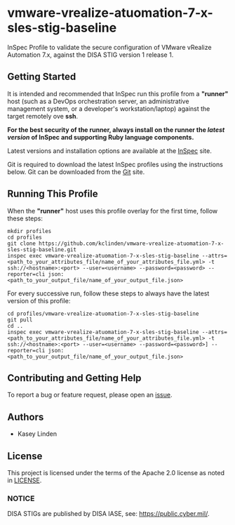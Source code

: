 # vmware-vrealize-atuomation-7-x-sles-stig-baseline

InSpec Profile to validate the secure configuration of VMware vRealize Automation 7.x, against the DISA STIG version 1 release 1.

## Getting Started

It is intended and recommended that InSpec run this profile from a __"runner"__ host (such as a DevOps orchestration server, an administrative management system, or a developer's workstation/laptop) against the target remotely ove __ssh__.

__For the best security of the runner, always install on the runner the _latest version_ of InSpec and supporting Ruby language components.__ 

Latest versions and installation options are available at the [InSpec](http://inspec.io/) site.

Git is required to download the latest InSpec profiles using the instructions below. Git can be downloaded from the [Git](https://git-scm.com/book/en/v2/Getting-Started-Installing-Git) site. 

## Running This Profile

When the __"runner"__ host uses this profile overlay for the first time, follow these steps: 

```
mkdir profiles
cd profiles
git clone https://github.com/kclinden/vmware-vrealize-atuomation-7-x-sles-stig-baseline.git
inspec exec vmware-vrealize-atuomation-7-x-sles-stig-baseline --attrs=<path_to_your_attributes_file/name_of_your_attributes_file.yml> -t ssh://<hostname>:<port> --user=<username> --password=<password> --reporter=cli json:<path_to_your_output_file/name_of_your_output_file.json>
```
For every successive run, follow these steps to always have the latest version of this profile:

```
cd profiles/vmware-vrealize-atuomation-7-x-sles-stig-baseline
git pull
cd ..
inspec exec vmware-vrealize-atuomation-7-x-sles-stig-baseline --attrs=<path_to_your_attributes_file/name_of_your_attributes_file.yml> -t ssh://<hostname>:<port> --user=<username> --password=<password>] --reporter=cli json:<path_to_your_output_file/name_of_your_output_file.json>
```

## Contributing and Getting Help

To report a bug or feature request, please open an [issue](https://<baseline_repo>/issues/new).

## Authors

* Kasey Linden

## License

This project is licensed under the terms of the Apache 2.0 license as noted in [LICENSE](https://github.com/kclinden/vmware-vrealize-automation-7-x-sles-stig-baseline/blob/master/LICENSE). 

### NOTICE

DISA STIGs are published by DISA IASE, see: <https://public.cyber.mil/>.
